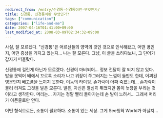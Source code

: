 ```yaml
---
redirect_from: /entry/신경통-신경통이란-무엇인가/
title: 신경통. 신경통이란 무엇인가?
tags: ["communication"]
categories: ["life-and-me"]
date: 2007-04-16T01:41:00+09:00
last_modified_at: 2008-03-09T02:34:32+09:00
---
```

사실, 잘 모르겠다. "신경통"은 어르신들의 영역의 것인 것으로 인식해왔고,
어떤 병인지, 어떤 증상을 가지고 있는지... 나는 잘 모른다. 그냥, 이 글을
쓰려다보니, 그 단어가 갑자기 떠올랐다.  
  
신경통에 걸린게 아닌가 모르겠다. 신경이 마비되어... 정보 전달이 잘 되지
않고 있다. 밥을 못먹어 배에서 꼬로록 소리가 나고 위장이 쭈그러지는 느낌이
들만도 한데, 어찌된 영문인지 배고픔을 느끼지 못한다. 이놈의 타이핑.
손가락이 아파 죽겠는데... 손가락이 물러 터져도 그것을 발은 모른다.
발은, 자신은 열심히 뛰었지만 몸이 늦장을 부리는 것이라고 생각한다.
머리는... 자기는 정말 빨리 돌아가는데 손 발이 느려서... 그래서 머리가
아픈줄로만 안다.  
  
  
어떤 형식으로든, 소통이 필요하다. 소통이 있는 세상. 그게 See뭣혀 World가
아닐지...

